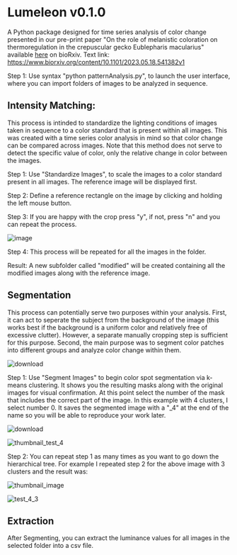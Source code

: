 # Lumeleon v0.1.0

A Python package designed for time series analysis of color change presented in our pre-print paper "On the role of melanistic coloration on thermoregulation in the crepuscular gecko Eublepharis macularius" available [here](https://www.biorxiv.org/content/10.1101/2023.05.18.541382v1) on bioRxiv.
Text link: https://www.biorxiv.org/content/10.1101/2023.05.18.541382v1

Step 1: Use syntax "python patternAnalysis.py", to launch the user interface, where you can import folders of images to be analyzed in sequence.
## Intensity Matching:
This process is intinded to standardize the lighting conditions of images taken in sequence to a color standard that is present within all images. This was created 
with a time series color analysis in mind so that color change can be compared across images. Note that this method does not serve to detect the specific value of color, 
only the relative change in color between the images.

Step 1: Use "Standardize Images", to scale the images to a color standard present in all images. The reference image will be displayed first.

Step 2: Define a reference rectangle on the image by clicking and holding the left mouse button. 

Step 3: If you are happy with the crop press "y", if not, press "n" and you can repeat the process.

![image](https://user-images.githubusercontent.com/69599932/179577716-e53f7de1-a30d-41db-be70-8d5ec646385c.png)

Step 4: This process will be repeated for all the images in the folder.

Result: A new subfolder called "modified" will be created containing all the modified images along with the reference image.



## Segmentation
This process can potentially serve two purposes within your analysis. First, it can act to seperate the subject from the background of the image (this works best if the background is 
a uniform color and relatively free of excessive clutter). However, a separate manually cropping step is sufficient for this purpose. Second, the main purpose was to segment color 
patches into different groups and analyze color change within them.

![download](https://user-images.githubusercontent.com/69599932/179578176-55e46c1f-82c8-49fb-9576-e03a3eef46bc.png)

Step 1: Use "Segment Images" to begin color spot segmentation via k-means clustering. It shows you the resulting masks along with the original images for visual confirmation. At this point select the number of the mask that includes the correct part of the image. In this example with 4 clusters, I select number 0. It saves the segmented image with a "_4" at the end of the name so you will be able to reproduce your work later.

![download](https://user-images.githubusercontent.com/69599932/179578200-f5216b67-b2f6-47d0-9bc0-fa2e7c6f0904.png)

![thumbnail_test_4](https://user-images.githubusercontent.com/69599932/179578776-e1fcc879-f0de-4d41-8162-d351b7b83e4e.png)

Step 2: You can repeat step 1 as many times as you want to go down the hierarchical tree. For example I repeated step 2 for the above image with 3 clusters and the result was:

![thumbnail_image](https://user-images.githubusercontent.com/69599932/179578656-4dbcf7d2-8ccb-4ee3-981a-17909e4d489b.png)

![test_4_3](https://user-images.githubusercontent.com/69599932/179578628-010205bf-24a5-40c3-b144-30a430923a06.png)

## Extraction
After Segmenting, you can extract the luminance values for all images in the selected folder into a csv file.
